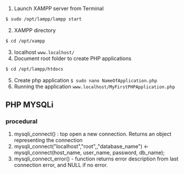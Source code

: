 1. Launch XAMPP server from Terminal
```bash
$ sudo /opt/lampp/lampp start
```
2. XAMPP directory
```bash
$ cd /opt/xampp
```
3. localhost `www.localhost/`
4. Document root folder to create PHP applications 
```bash
$ cd /opt/lampp/htdocs
```
5. Create php application `$ sudo nano NameOfApplication.php`
6. Running the application `www.localhost/MyFirstPHPApplication.php`


## PHP MYSQLi

### procedural
1. mysqli_connect() : top open a new connection. Returns an object representing the connection
2. mysqli_connect("localhost","root",,"database_name") <-  mysqli_connect(host_name, user_name, password, db_name);
3. mysqli_connect_error() - function returns error description from last connection error, and NULL if no error.
